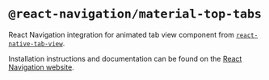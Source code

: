 # `@react-navigation/material-top-tabs`

React Navigation integration for animated tab view component from [`react-native-tab-view`](https://github.com/react-native-community/react-native-tab-view).

Installation instructions and documentation can be found on the [React Navigation website](https://reactnavigation.org/docs/material-top-tab-navigator/).
